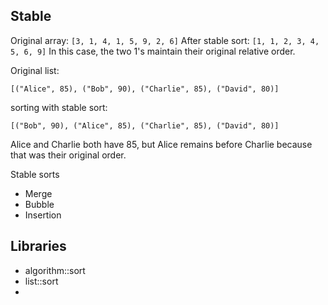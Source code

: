 ## Stable

Original array: `[3, 1, 4, 1, 5, 9, 2, 6]`
After stable sort: `[1, 1, 2, 3, 4, 5, 6, 9]`
In this case, the two 1's maintain their original relative order.

Original list:

```
[("Alice", 85), ("Bob", 90), ("Charlie", 85), ("David", 80)]
```

sorting with stable sort:

```
[("Bob", 90), ("Alice", 85), ("Charlie", 85), ("David", 80)]
```

Alice and Charlie both have 85, but Alice remains before Charlie because that was their original order.

Stable sorts

* Merge
* Bubble
* Insertion

## Libraries

* algorithm::sort
* list::sort
* 
